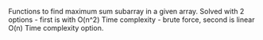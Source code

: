 Functions to find maximum sum subarray in a given array.
Solved with 2 options - first is with O(n^2) Time complexity - brute force, second is linear O(n) Time complexity option.
